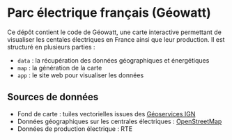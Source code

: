 # Parc électrique français (Géowatt)

Ce dépôt contient le code de Géowatt, une carte interactive permettant de visualiser
les centales électriques en France ainsi que leur production. Il est structuré en
plusieurs parties :

- `data` : la récupération des données géographiques et énergétiques
- `map` : la génération de la carte
- `app` : le site web pour visualiser les données

## Sources de données

- Fond de carte : tuiles vectorielles issues des [Géoservices IGN](https://geoservices.ign.fr/services-web-essentiels)
- Données géographiques sur les centrales électriques : [OpenStreetMap](https://www.openstreetmap.org/)
- Données de production électrique : RTE
